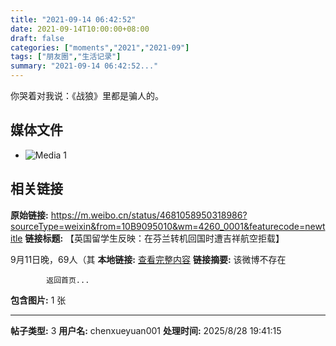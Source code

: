 ```yaml
---
title: "2021-09-14 06:42:52"
date: 2021-09-14T10:00:00+08:00
draft: false
categories: ["moments","2021","2021-09"]
tags: ["朋友圈","生活记录"]
summary: "2021-09-14 06:42:52..."
---
```


你哭着对我说：《战狼》里都是骗人的。

## 媒体文件

- ![Media 1](/Moments/photos/2021-09-14/202109140642520.jpg)

## 相关链接

**原始链接:** https://m.weibo.cn/status/4681058950318986?sourceType=weixin&from=10B9095010&wm=4260_0001&featurecode=newtitle
**链接标题:** 【英国留学生反映：在芬兰转机回国时遭吉祥航空拒载】

9月11日晚，69人（其
**本地链接:** [查看完整内容](/link_content/2021/09/2021-09-14/link_content/)
**链接摘要:** 该微博不存在
    
            返回首页...
**包含图片:** 1 张

---

**帖子类型:** 3
**用户名:** chenxueyuan001
**处理时间:** 2025/8/28 19:41:15